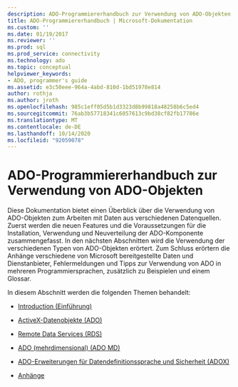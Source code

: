 ```yaml
---
description: ADO-Programmiererhandbuch zur Verwendung von ADO-Objekten
title: ADO-Programmiererhandbuch | Microsoft-Dokumentation
ms.custom: ''
ms.date: 01/19/2017
ms.reviewer: ''
ms.prod: sql
ms.prod_service: connectivity
ms.technology: ado
ms.topic: conceptual
helpviewer_keywords:
- ADO, programmer's guide
ms.assetid: e3c50eee-964a-4abd-810d-1bd51978e814
author: rothja
ms.author: jroth
ms.openlocfilehash: 985c1eff05d5b1d3323d8b99818a48258b6c5ed4
ms.sourcegitcommit: 76ab3b57718341c6057613c9bd38cf82fb17786e
ms.translationtype: MT
ms.contentlocale: de-DE
ms.lasthandoff: 10/14/2020
ms.locfileid: "92059078"
---
```

# <a name="ado-programmers-guide-for-using-ado-objects"></a>ADO-Programmiererhandbuch zur Verwendung von ADO-Objekten
Diese Dokumentation bietet einen Überblick über die Verwendung von ADO-Objekten zum Arbeiten mit Daten aus verschiedenen Datenquellen. Zuerst werden die neuen Features und die Voraussetzungen für die Installation, Verwendung und Neuverteilung der ADO-Komponente zusammengefasst. In den nächsten Abschnitten wird die Verwendung der verschiedenen Typen von ADO-Objekten erörtert. Zum Schluss erörtern die Anhänge verschiedene von Microsoft bereitgestellte Daten und Dienstanbieter, Fehlermeldungen und Tipps zur Verwendung von ADO in mehreren Programmiersprachen, zusätzlich zu Beispielen und einem Glossar.

 In diesem Abschnitt werden die folgenden Themen behandelt:

-   [Introduction (Einführung)](./ado-introduction.md)

-   [ActiveX-Datenobjekte (ADO)](./data/ado-fundamentals.md?view=sql-server-ver15&preserve-view=true)

-   [Remote Data Services (RDS)](./remote-data-service/remote-data-service-rds.md)

-   [ADO (mehrdimensional) (ADO MD)](./multidimensional/ado-multidimensional-ado-md.md)

-   [ADO-Erweiterungen für Datendefinitionssprache und Sicherheit (ADOX)](./extensions/ado-extensions-for-data-definition-language-and-security-adox.md)

-   [Anhänge](./appendixes/appendix-a-providers.md?view=sql-server-ver15&preserve-view=true)
